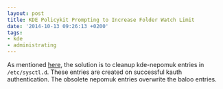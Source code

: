 ```yaml
---
layout: post
title: KDE Policykit Prompting to Increase Folder Watch Limit
date: '2014-10-13 09:26:13 +0200'
tags:
- kde
- administrating
---
```

As mentioned [here][0], the solution is to cleanup kde-nepomuk entries in
`/etc/sysctl.d`. These entries are created on successful kauth authentication.
The obsolete nepomuk entries overwrite the baloo entries.

[0]: https://bbs.archlinux.org/viewtopic.php?id=180466#p1407397
